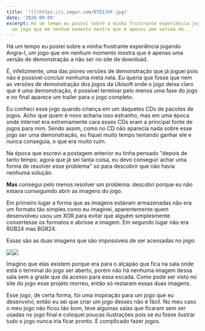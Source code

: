 ```yaml
---
title: '![](https://i.imgur.com/6TEIJhF.jpg)'
date: '2020-09-09'
excerpt: Há um tempo eu postei sobre a minha frustrante experiência jogando Angra-I,
  um jogo que em nenhum momento mostra que é apenas uma versão de...
---
```




Há um tempo eu postei sobre a minha frustrante experiência jogando Angra-I, um jogo que em nenhum momento mostra que é apenas uma versão de demonstração a não ser no site de download.

É, infelizmente, uma das piores versões de demonstração que já joguei pois não é possível concluir nenhuma meta nela. Eu queria que fosse que nem as versões de demonstração dos jogos da Ubisoft onde o jogo deixa claro que é uma demonstração, é possível terminar pelo menos uma fase do jogo e no final aparece um trailer para o jogo completo.

Eu conheci esse jogo quando criança em um daqueles CDs de pacotes de jogos. Acho que quem é novo acharia isso estranho, mas em uma época onde internet era extremamente cara esses CDs eram a principal fonte de jogos para mim. Sendo assim, como no CD não aparecia nada sobre esse jogo ser uma demonstração, eu fiquei muito tempo tentando ganhar ele e nunca conseguia, o que era muito ruim.

Na época que escrevi a postagem anterior eu tinha pensado "depois de tanto tempo, agora que já sei tanta coisa, eu devo conseguir achar uma forma de resolver esse problema" só para descobrir que não havia nenhuma solução.

**Mas** consegui pelo menos resolver um problema: descobri porque eu não estava conseguindo abrir as imagens do jogo.

Em primeiro lugar a forma que as imagens estavam armazenadas não era um formato tão simples como eu imaginei, aparentemente quem desenvolveu usou um XOR para evitar que alguém simplesmente convertesse os formatos e abrisse a imagem. Em segundo lugar não era RGB24 mas BGR24.

Essas são as duas imagens que são impossíveis de ser acessadas no jogo:

![](https://i.imgur.com/ttvNVcD.png)![](https://i.imgur.com/Fp3cIwT.png)

Imagino que elas existem porque era para o alçapão que fica na sala onde está o terminal do jogo ser aberto, porém não há nenhuma imagem dessa sala sem a grade que dá acesso para essa escada. Como pode ser visto no site do jogo esse projeto morreu, então só restaram essas duas imagens.

Esse jogo, de certa forma, foi uma inspiração para um jogo que eu desenvolvi, então eu sei que criar um jogo desses não é fácil. No meu caso o meu jogo não ficou tão bom, teve algumas salas que ficaram sem ser usadas no jogo final e coloquei poucas ilustrações pois se eu fosse ilustrar tudo o jogo nunca iria ficar pronto. É complicado fazer jogos.

